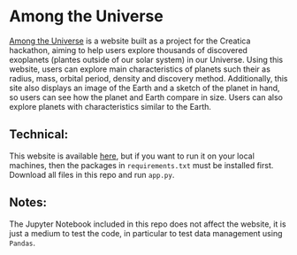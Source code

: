 # Among the Universe

[Among the Universe](https://amongtheuniverse.pythonanywhere.com/) is a website built as a project for the Creatica hackathon, aiming to help users explore thousands of discovered exoplanets (plantes outside of our solar system) in our Universe. Using this website, users can explore main characteristics of planets such their as radius, mass, orbital period, density and discovery method. Additionally, this site also displays an image of the Earth and a sketch of the planet in hand, so users can see how the planet and Earth compare in size. Users can also explore planets with characteristics similar to the Earth.

## Technical:
This website is available [here](https://amongtheuniverse.pythonanywhere.com/), but if you want to run it on your local machines, then the packages in `requirements.txt` must be installed first. Download all files in this repo and run `app.py`. 

## Notes:
The Jupyter Notebook included in this repo does not affect the website, it is just a medium to test the code, in particular to test data management using `Pandas`.




